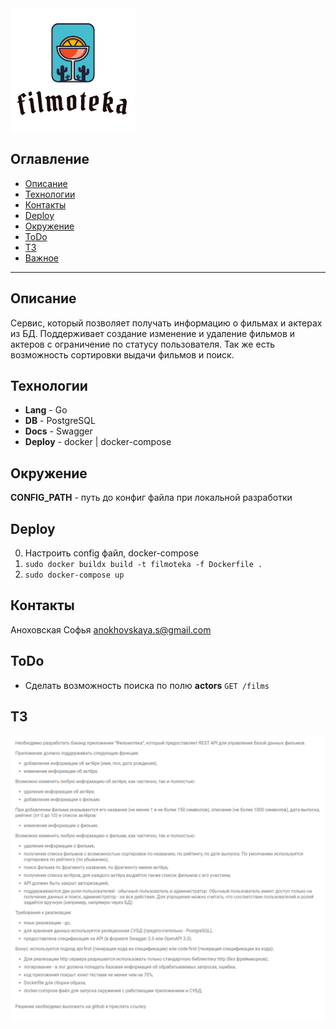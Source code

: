 <img src="images/icon.png" align="center" />

## Оглавление
- [Описание](#описание)
- [Технологии](#технологии)
- [Контакты](#контакты)
- [Deploy](#deploy)
- [Окружение](#окружение)
- [ToDo](#todo)
- [ТЗ](#jira)
- [Важное](#важное)
---

## Описание
Сервис, который позволяет получать информацию о фильмах и актерах из БД. Поддерживает создание изменение и удаление фильмов и актеров с ограничение по статусу пользователя. Так же есть возможность сортировки выдачи фильмов и поиск.

## Технологии
* **Lang**  -   Go
* **DB**  -  PostgreSQL
* **Docs**  -  Swagger
* **Deploy**  -  docker | docker-compose

## Окружение
**CONFIG_PATH** - путь до конфиг файла при локальной разработки

## Deploy
0. Настроить config файл, docker-compose
1. ``` sudo docker buildx build -t filmoteka -f Dockerfile . ```
2. ``` sudo docker-compose up ```

## Контакты
Аноховская Софья anokhovskaya.s@gmail.com


## ToDo
* Сделать возможность поиска по полю **actors** ```GET /films```

## ТЗ
<img src="images/tz.png" align="center" />